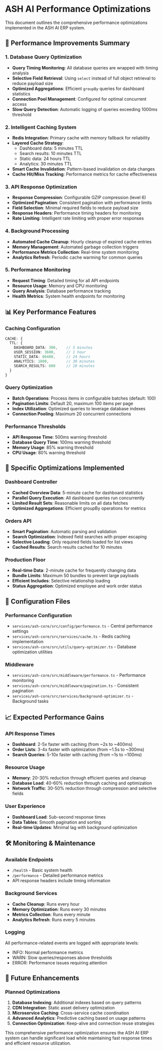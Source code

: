 # ASH AI Performance Optimizations

This document outlines the comprehensive performance optimizations implemented in the ASH AI ERP system.

## 🚀 Performance Improvements Summary

### 1. **Database Query Optimization**
- **Query Timing Monitoring**: All database queries are wrapped with timing analysis
- **Selective Field Retrieval**: Using `select` instead of full object retrieval to reduce payload size
- **Optimized Aggregations**: Efficient `groupBy` queries for dashboard statistics
- **Connection Pool Management**: Configured for optimal concurrent access
- **Slow Query Detection**: Automatic logging of queries exceeding 1000ms threshold

### 2. **Intelligent Caching System**
- **Redis Integration**: Primary cache with memory fallback for reliability
- **Layered Cache Strategy**:
  - Dashboard data: 5 minutes TTL
  - Search results: 10 minutes TTL  
  - Static data: 24 hours TTL
  - Analytics: 30 minutes TTL
- **Smart Cache Invalidation**: Pattern-based invalidation on data changes
- **Cache Hit/Miss Tracking**: Performance metrics for cache effectiveness

### 3. **API Response Optimization**
- **Response Compression**: Configurable GZIP compression (level 6)
- **Optimized Pagination**: Consistent pagination with performance limits
- **Field Selection**: Minimal required fields to reduce payload size
- **Response Headers**: Performance timing headers for monitoring
- **Rate Limiting**: Intelligent rate limiting with proper error responses

### 4. **Background Processing**
- **Automated Cache Cleanup**: Hourly cleanup of expired cache entries
- **Memory Management**: Automated garbage collection triggers
- **Performance Metrics Collection**: Real-time system monitoring
- **Analytics Refresh**: Periodic cache warming for common queries

### 5. **Performance Monitoring**
- **Request Timing**: Detailed timing for all API endpoints
- **Resource Usage**: Memory and CPU monitoring
- **Query Analysis**: Database performance tracking
- **Health Metrics**: System health endpoints for monitoring

## 📊 Key Performance Features

### Caching Configuration
```typescript
CACHE: {
  TTL: {
    DASHBOARD_DATA: 300,    // 5 minutes
    USER_SESSION: 3600,     // 1 hour
    STATIC_DATA: 86400,     // 24 hours
    ANALYTICS: 1800,        // 30 minutes
    SEARCH_RESULTS: 600     // 10 minutes
  }
}
```

### Query Optimization
- **Batch Operations**: Process items in configurable batches (default: 100)
- **Pagination Limits**: Default 20, maximum 100 items per page
- **Index Utilization**: Optimized queries to leverage database indexes
- **Connection Pooling**: Maximum 20 concurrent connections

### Performance Thresholds
- **API Response Time**: 500ms warning threshold
- **Database Query Time**: 100ms warning threshold  
- **Memory Usage**: 85% warning threshold
- **CPU Usage**: 80% warning threshold

## 🎯 Specific Optimizations Implemented

### Dashboard Controller
- **Cached Overview Data**: 5-minute cache for dashboard statistics
- **Parallel Query Execution**: All dashboard queries run concurrently
- **Limited Result Sets**: Reasonable limits on all data fetches
- **Optimized Aggregations**: Efficient groupBy operations for metrics

### Orders API
- **Smart Pagination**: Automatic parsing and validation
- **Search Optimization**: Indexed field searches with proper escaping
- **Selective Loading**: Only required fields loaded for list views
- **Cached Results**: Search results cached for 10 minutes

### Production Floor
- **Real-time Data**: 2-minute cache for frequently changing data
- **Bundle Limits**: Maximum 50 bundles to prevent large payloads
- **Efficient Includes**: Selective relationship loading
- **Status Aggregation**: Optimized employee and work order status

## 🔧 Configuration Files

### Performance Configuration
- `services/ash-core/src/config/performance.ts` - Central performance settings
- `services/ash-core/src/services/cache.ts` - Redis caching implementation
- `services/ash-core/src/utils/query-optimizer.ts` - Database optimization utilities

### Middleware
- `services/ash-core/src/middleware/performance.ts` - Performance monitoring
- `services/ash-core/src/middleware/pagination.ts` - Consistent pagination
- `services/ash-core/src/services/background-optimizer.ts` - Background tasks

## 📈 Expected Performance Gains

### API Response Times
- **Dashboard**: 2-5x faster with caching (from ~2s to ~400ms)
- **Order Lists**: 3-4x faster with optimization (from ~1.5s to ~300ms)
- **Search Queries**: 5-10x faster with caching (from ~1s to ~100ms)

### Resource Usage
- **Memory**: 20-30% reduction through efficient queries and cleanup
- **Database Load**: 40-60% reduction through caching and optimization
- **Network Traffic**: 30-50% reduction through compression and selective fields

### User Experience
- **Dashboard Load**: Sub-second response times
- **Data Tables**: Smooth pagination and sorting
- **Real-time Updates**: Minimal lag with background optimization

## 🛠️ Monitoring & Maintenance

### Available Endpoints
- `/health` - Basic system health
- `/performance` - Detailed performance metrics
- API response headers include timing information

### Background Services
- **Cache Cleanup**: Runs every hour
- **Memory Optimization**: Runs every 30 minutes
- **Metrics Collection**: Runs every minute
- **Analytics Refresh**: Runs every 5 minutes

### Logging
All performance-related events are logged with appropriate levels:
- INFO: Normal performance metrics
- WARN: Slow queries/responses above thresholds
- ERROR: Performance issues requiring attention

## 🚀 Future Enhancements

### Planned Optimizations
1. **Database Indexing**: Additional indexes based on query patterns
2. **CDN Integration**: Static asset delivery optimization
3. **Microservice Caching**: Cross-service cache coordination
4. **Advanced Analytics**: Predictive caching based on usage patterns
5. **Connection Optimization**: Keep-alive and connection reuse strategies

This comprehensive performance optimization ensures the ASH AI ERP system can handle significant load while maintaining fast response times and efficient resource utilization.